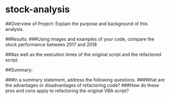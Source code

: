 # stock-analysis

##Overview of Project: Explain the purpose and background of this analysis.

##Results: 
###Using images and examples of your code, compare the stock performance between 2017 and 2018

###as well as the execution times of the original script and the refactored script.

##Summary: 

###In a summary statement, address the following questions.
###What are the advantages or disadvantages of refactoring code?
###How do these pros and cons apply to refactoring the original VBA script?
